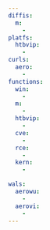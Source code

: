```yaml
---
diffis:
  m:
    -
platfs:
  htbvip:
    -
curls:
  aero:
    -
functions:
  win:
    -
  m:
    -
  htbvip:
    -
  cve:
    -
  rce:
    -
  kern:
    -

wals:
  aerowu:
    -
  aerovi:
    -
---
```

